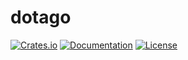 # dotago

[![Crates.io](https://img.shields.io/crates/v/dotago.svg)](https://crates.io/crates/dotago)
[![Documentation](https://docs.rs/dotago/badge.svg)](https://docs.rs/emojic)
[![License](https://img.shields.io/github/license/orhanbalci/dotago.svg)](https://github.com/orhanbalci/dotago/blob/master/LICENSE)

<!-- cargo-rdme start -->

<!-- cargo-rdme end -->
